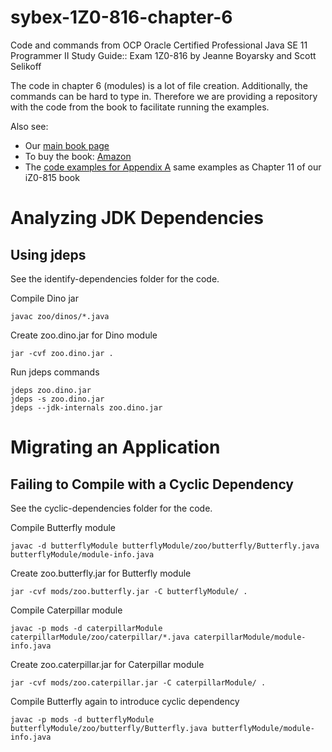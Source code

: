 # sybex-1Z0-816-chapter-6
Code and commands from OCP Oracle Certified Professional Java SE 11 Programmer II Study Guide:: Exam 1Z0-816 by Jeanne Boyarsky and Scott Selikoff

The code in chapter 6 (modules) is a lot of file creation. Additionally, the commands can be hard to type in. Therefore we are providing a repository with the code from the book to facilitate running the examples.

Also see:
* Our [main book page](https://www.selikoff.net/ocp11-2/)
* To buy the book: [Amazon](https://www.amazon.com/Oracle-Certified-Professional-Programmer-Study/dp/1119617626/ref=sr_1_5?keywords=jeanne+boyarsky+ocp+11&qid=1572008221&sr=8-5)
* The [code examples for Appendix A](https://github.com/boyarsky/sybex-1Z0-815-chapter-11) same examples as Chapter 11 of our iZ0-815 book

# Analyzing JDK Dependencies
## Using jdeps
See the identify-dependencies folder for the code.

Compile Dino jar
```
javac zoo/dinos/*.java
```
Create zoo.dino.jar for Dino module
```
jar -cvf zoo.dino.jar .
```
Run jdeps commands
```
jdeps zoo.dino.jar
jdeps -s zoo.dino.jar
jdeps --jdk-internals zoo.dino.jar
```

# Migrating an Application
## Failing to Compile with a Cyclic Dependency
See the cyclic-dependencies folder for the code. 

Compile Butterfly module
```
javac -d butterflyModule butterflyModule/zoo/butterfly/Butterfly.java butterflyModule/module-info.java
```
Create zoo.butterfly.jar for Butterfly module
```
jar -cvf mods/zoo.butterfly.jar -C butterflyModule/ .
```
Compile Caterpillar module
```
javac -p mods -d caterpillarModule caterpillarModule/zoo/caterpillar/*.java caterpillarModule/module-info.java
```
Create zoo.caterpillar.jar for Caterpillar module
```
jar -cvf mods/zoo.caterpillar.jar -C caterpillarModule/ .
```
Compile Butterfly again to introduce cyclic dependency
```
javac -p mods -d butterflyModule butterflyModule/zoo/butterfly/Butterfly.java butterflyModule/module-info.java
```